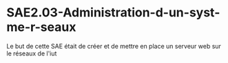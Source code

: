 # SAE2.03-Administration-d-un-syst-me-r-seaux
Le but de cette SAE était de créer et de mettre en place un serveur web sur le réseaux de l'iut
